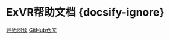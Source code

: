 # ExVR帮助文档 {docsify-ignore}

[开始阅读](#/zh-cn/guide)
[GitHub仓库](https://github.com/xiaofeiyu0723/ExVR)